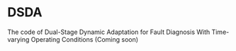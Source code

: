 # DSDA
The code of Dual-Stage Dynamic Adaptation for Fault Diagnosis With Time-varying Operating Conditions (Coming soon)
